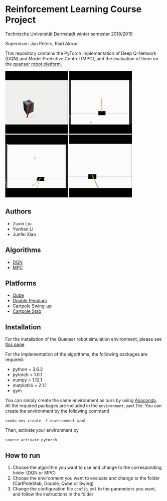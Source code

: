 # Reinforcement Learning Course Project
Technische Universität Darmstadt winter semester 2018/2019

Supervisor: Jan Peters, Riad Akrour

This repository contains the PyTorch implementation of Deep Q-Network (DQN) and Model Predictive Control (MPC), 
and the evaluation of them on the [quanser robot platform](https://git.ias.informatik.tu-darmstadt.de/quanser/clients).

<img width="200" height="200" src="./Resources/figures/qube.gif">
<img width="200" height="200" src="./Resources/figures/stabe.gif">

<img width="200" height="200" src="./Resources/figures/swing.gif">
<img width="200" height="200" src="./Resources/figures/swing_interesting.gif">

## Authors
+ Zuxin Liu
+ Yunhao Li
+ Junfei Xiao

## Algorithms
+ [DQN](https://arxiv.org/abs/1312.5602)
+ [MPC](https://ieeexplore.ieee.org/abstract/document/8463189)

## Platforms
+ [Qube](https://git.ias.informatik.tu-darmstadt.de/quanser/clients/tree/master/quanser_robots/qube)
+ [Double Pendlum](https://git.ias.informatik.tu-darmstadt.de/quanser/clients/tree/master/quanser_robots/double_pendulum)
+ [Cartpole Swing-up](https://git.ias.informatik.tu-darmstadt.de/quanser/clients/tree/master/quanser_robots/cartpole)
+ [Cartpole Stab](https://git.ias.informatik.tu-darmstadt.de/quanser/clients/tree/master/quanser_robots/cartpole)

## Installation
For the installation of the Quanser robot simulation environment, please see [this page](https://git.ias.informatik.tu-darmstadt.de/quanser/clients)

For the implementation of the algorithms, the following packages are required:

+ python = 3.6.2
+ pytorch = 1.0.1
+ numpy = 1.12.1
+ matplotlib = 2.1.1
+ gym

You can simply create the same environment as ours by using [Anaconda](https://www.anaconda.com/).
All the required packages are included in the ```environment.yaml``` file. You can create the environment by the following command

```angular2html
conda env create -f environment.yaml
```
Then, activate your environment by 

```
source activate pytorch
```

## How to run

1. Choose the algorithm you want to use and change to the corresponding folder (DQN or MPC)
2. Choose the environment you want to evaluate and change to the folder (CartPoleStab, Double, Qube or Swing)
3. Change the configuration file ```config.yml``` to the parameters you want, and follow the instructions in the folder
